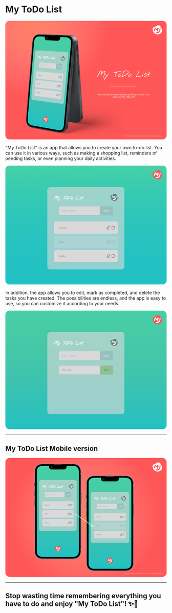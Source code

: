 # My ToDo List

![Frame 4](./public/Frame_4.png "Intro")

"My ToDo List" is an app that allows you to create your own to-do list. You can use it in various ways, such as making a shopping list, reminders of pending tasks, or even planning your daily activities.

![Frame 1](./public/Frame_1.png "Home")

In addition, the app allows you to edit, mark as completed, and delete the tasks you have created. The possibilities are endless, and the app is easy to use, so you can customize it according to your needs.

![Frame 2](./public/Frame_2.png "Edit")

---
## My ToDo List Mobile version

![Mobile version](./public/Frame_5.png "Mobile Version")

---
## Stop wasting time remembering everything you have to do and enjoy "My ToDo List"! ✨🎉